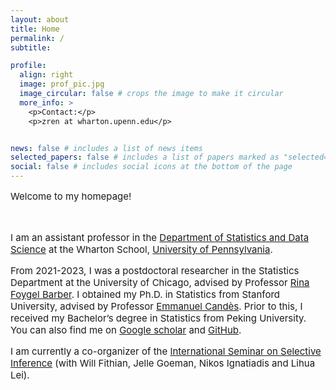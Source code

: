 ```yaml
---
layout: about
title: Home
permalink: /
subtitle: 

profile:
  align: right 
  image: prof_pic.jpg
  image_circular: false # crops the image to make it circular
  more_info: >
    <p>Contact:</p>
    <p>zren at wharton.upenn.edu</p> 


news: false # includes a list of news items
selected_papers: false # includes a list of papers marked as "selected={true}"
social: false # includes social icons at the bottom of the page
---
```

<p style="font-size: 15px; font-weight:400;">Welcome to my homepage!</p>

<br/>

<p style="font-size:15px; font-weight:400;">
I am an assistant professor in the <a href='https://statistics.wharton.upenn.edu/'>Department of Statistics and Data Science</a> at the Wharton School, <a href='https://www.upenn.edu/'>University of Pennsylvania</a>. 
</p>

<p style="font-size: 15px; font-weight:400;">
From 2021-2023, I was a postdoctoral researcher in the Statistics Department at the University of Chicago, 
advised by Professor <a href='https://rinafb.github.io/'>Rina Foygel Barber</a>. 
I obtained my Ph.D. in Statistics from Stanford University, advised by Professor <a href='https://candes.su.domains/'>Emmanuel Candès</a>. 
Prior to this, I received my Bachelor’s degree in Statistics from Peking University. <!--Here is a copy of my <a href='/assets/pdf/CV_Zhimei_Ren.pdf'>CV</a>.-->
You can also find me on <a href='https://scholar.google.com/citations?user=X3gGi_0AAAAJ&hl=en'>Google scholar</a> and <a href='https://github.com/zhimeir'>GitHub</a>.
</p>

<p style="font-size: 15px; font-weight:400">
I am currently a co-organizer of the <a href='https://www.selectiveinferenceseminar.com/'>International Seminar on Selective Inference</a> (with Will Fithian, Jelle Goeman, Nikos Ignatiadis and Lihua Lei).
</p>
